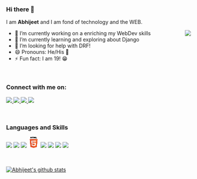 ### Hi there 👋
I am __Abhijeet__ and I am fond of technology and the WEB.

- 🔭 I’m currently working on a enriching my WebDev skills            <img src="https://raw.githubusercontent.com/coderAbhii/coderAbhii/master/cartoon.png" align="right" height = 200/>
- 🌱 I’m currently learning and exploring about Django
- 🤔 I’m looking for help with DRF!
- 😄 Pronouns: He/His :boy:
- ⚡ Fun fact: I am 19! :grin:

<br>

### Connect with me on: <br>

<a href="http://linkedin.com/in/abhijeet-dhanwate" > <img src="https://raw.githubusercontent.com/coderAbhii/coderAbhii/master/linkedin.jpeg" height= 30px /> </a>    <a href="http://instagram.com/they_call_me_abhii" > <img src="https://raw.githubusercontent.com/coderAbhii/coderAbhii/master/instagram.jpeg" height= 30px /> </a>    <a href="http://twitter.com/abhi_3309" > <img src="https://raw.githubusercontent.com/coderAbhii/coderAbhii/master/twitter.png" height= 30px /> </a>   <a href="mailto:iamdhanwate@gmail.com" > <img src="https://raw.githubusercontent.com/coderAbhii/coderAbhii/master/gmail.png" height = 30px /> </a>   

<br>

### Languages and Skills

<img src="https://raw.githubusercontent.com/coderAbhii/coderAbhii/master/python.png" height= 30px />   <img src="https://raw.githubusercontent.com/coderAbhii/coderAbhii/master/c.png" height= 30px />    <img src="https://raw.githubusercontent.com/coderAbhii/coderAbhii/master/cpp.png" height= 30px />    <img src="html5.png" height= 30px />    <img src="https://raw.githubusercontent.com/coderAbhii/coderAbhii/master/css3.png" height= 30px />   <img src="https://raw.githubusercontent.com/coderAbhii/coderAbhii/master/django.png" height= 30px />   <img src="https://raw.githubusercontent.com/coderAbhii/coderAbhii/master/android.png" height= 30px />    <img src="https://raw.githubusercontent.com/coderAbhii/coderAbhii/master/react.jpeg" height= 30px />

<br><br>
[![Abhijeet's github stats](https://github-readme-stats.vercel.app/api?username=amdhanwate)](https://github.com/coderAbhii/github-readme-stats)
